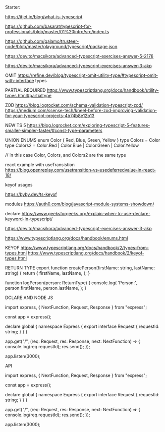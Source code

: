 Starter:

https://itjet.io/blog/what-is-typescript

https://github.com/basarat/typescript-for-professionals/blob/master/01%20intro/src/index.ts

https://github.com/galamo/trusteer-node/blob/master/playground/typescript/package.json

https://dev.to/macsikora/advanced-typescript-exercises-answer-5-2178

https://dev.to/macsikora/advanced-typescript-exercises-answer-3-akp

OMIT
https://refine.dev/blog/typescript-omit-utility-type/#typescript-omit-with-interface
types

PARTIAL REQUIRED
https://www.typescriptlang.org/docs/handbook/utility-types.html#partialtype


ZOD
https://blog.logrocket.com/schema-validation-typescript-zod/
https://medium.com/ssense-tech/kneel-before-zod-improving-validation-for-your-typescript-projects-4b74b8e12b13


NEW TS 5
https://blog.logrocket.com/exploring-typescript-5-features-smaller-simpler-faster/#const-type-parameters


UNION ENUMS
enum Color { Red, Blue, Green, Yellow }
type Colors = Color
type Colors2 = Color.Red | Color.Blue | Color.Green | Color.Yellow

// In this case Color, Colors, and Colors2 are the same type


react example with useTransistion
https://blog.openreplay.com/usetransition-vs-usedeferredvalue-in-react-18/


keyof usages

https://byby.dev/ts-keyof


modules
https://auth0.com/blog/javascript-module-systems-showdown/

declare
https://www.geeksforgeeks.org/explain-when-to-use-declare-keyword-in-typescript/








https://dev.to/macsikora/advanced-typescript-exercises-answer-3-akp

https://www.typescriptlang.org/docs/handbook/enums.html



KEYOF 
https://www.typescriptlang.org/docs/handbook/2/types-from-types.html
https://www.typescriptlang.org/docs/handbook/2/keyof-types.html


RETURN TYPE
export function createPerson(firstName: string, lastName: string) {
  return {
    firstName,
    lastName,
  };
}

function logPerson(person: ReturnType<typeof createPerson>) {
  console.log(
    'Person:',
    person.firstName,
    person.lastName,
  );
}




DCLARE AND NODE JS

import express, { NextFunction, Request, Response } from "express";

const app = express();

declare global {
  namespace Express {
    export interface Request {
      requestId: string;
    }
  }
}





app.get("/", (req: Request, res: Response, next: NextFunction) => {
  console.log(req.requestId);
  res.send();
});

app.listen(3000);



API

import express, { NextFunction, Request, Response } from "express";

const app = express();

declare global {
  namespace Express {
    export interface Request {
      requestId: string;
    }
  }
}





app.get("/", (req: Request, res: Response, next: NextFunction) => {
  console.log(req.requestId);
  res.send();
});

app.listen(3000);



<!--  -->
